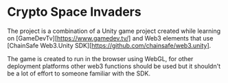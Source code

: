 # Crypto Space Invaders

The project is a combination of a Unity game project created while learning on [GameDevTv][https://www.gamedev.tv/] and Web3 elements that use [ChainSafe Web3.Unity SDK][https://github.com/chainsafe/web3.unity].

The game is created to run in the browser using WebGL, for other deployment platforms other web3 functions should be used but it shouldn't be a lot of effort to someone familiar with the SDK.

